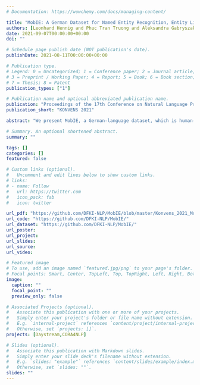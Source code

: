 ```yaml
---
# Documentation: https://wowchemy.com/docs/managing-content/

title: "MobIE: A German Dataset for Named Entity Recognition, Entity Linking and Relation Extraction in the Mobility Domain"
authors: [Leonhard Hennig and Phuc Tran Truong and Aleksandra Gabryszak]
date: 2021-09-07T00:00:00+00:00
doi: ""

# Schedule page publish date (NOT publication's date).
publishDate: 2021-08-11T00:00:00+00:00

# Publication type.
# Legend: 0 = Uncategorized; 1 = Conference paper; 2 = Journal article;
# 3 = Preprint / Working Paper; 4 = Report; 5 = Book; 6 = Book section;
# 7 = Thesis; 8 = Patent
publication_types: ["1"]

# Publication name and optional abbreviated publication name.
publication: "Proceedings of the 17th Conference on Natural Language Processing (KONVENS 2021): Short Papers"
publication_short: "KONVENS 2021"

abstract: "We present MobIE, a German-language dataset, which is human-annotated with 20 coarse- and fine-grained entity types and entity linking information for geographically linkable entities. The dataset consists of 3,232 social media texts and traffic reports with 91K tokens, and contains 20.5K annotated entities, 13.1k of which are linked to a knowledge base. A subset of the dataset is human-annotated with seven mobility-related, n-ary relation types, while the remaining documents are annotated using a weakly-supervised labeling approach implemented with the Snorkel framework. To the best of our knowledge, this is the first German-language dataset that combines annotations for NER, EL and RE, and thus can be used for joint and multi-task learning of these fundamental information extraction tasks. We make MobIE public at https://github.com/dfki-nlp/mobie."

# Summary. An optional shortened abstract.
summary: ""

tags: []
categories: []
featured: false

# Custom links (optional).
#   Uncomment and edit lines below to show custom links.
# links:
# - name: Follow
#   url: https://twitter.com
#   icon_pack: fab
#   icon: twitter

url_pdf: "https://github.com/DFKI-NLP/MobIE/blob/master/Konvens_2021_MobIE_Corpus.pdf"
url_code: "https://github.com/DFKI-NLP/MobIE/"
url_dataset: "https://github.com/DFKI-NLP/MobIE/"
url_poster:
url_project:
url_slides:
url_source:
url_video:

# Featured image
# To use, add an image named `featured.jpg/png` to your page's folder. 
# Focal points: Smart, Center, TopLeft, Top, TopRight, Left, Right, BottomLeft, Bottom, BottomRight.
image:
  caption: ""
  focal_point: ""
  preview_only: false

# Associated Projects (optional).
#   Associate this publication with one or more of your projects.
#   Simply enter your project's folder or file name without extension.
#   E.g. `internal-project` references `content/project/internal-project/index.md`.
#   Otherwise, set `projects: []`.
projects: [Daystream,CORA4NLP]

# Slides (optional).
#   Associate this publication with Markdown slides.
#   Simply enter your slide deck's filename without extension.
#   E.g. `slides: "example"` references `content/slides/example/index.md`.
#   Otherwise, set `slides: ""`.
slides: ""
---
```


